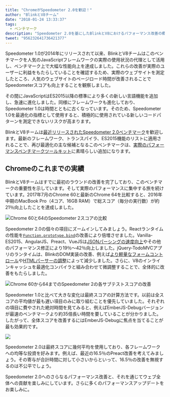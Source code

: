 ```yaml
---
title: "ChromeがSpeedometer 2.0を歓迎！"
author: "BlinkとV8チーム"
date: "2018-01-24 13:33:37"
tags: 
  - ベンチマーク
description: "Speedometer 2.0を基にしたBlinkとV8におけるパフォーマンス改善の概要。"
tweet: "956232641736421377"
---
```

Speedometer 1.0が2014年にリリースされて以来、BlinkとV8チームはこのベンチマークを人気のJavaScriptフレームワークの実際の使用状況の代理として活用し、ベンチマーク上で大幅な性能向上を達成しました。これらの改善が実際のユーザーに利益をもたらしていることを確認するため、実際のウェブサイトを測定したところ、人気のウェブサイトのページロード時間が改善されることでSpeedometerスコアも向上することを観察しました。

<!--truncate-->
その間にJavaScriptはES2015以降の標準により多くの新しい言語機能を追加し、急速に進化しました。同様にフレームワークも進化しており、Speedometer 1.0は時間とともに古くなっています。そのため、Speedometer 1.0を最適化の指標として使用すると、積極的に使用されている新しいコードパターンを測定できないリスクが高まります。

BlinkとV8チームは[最近リリースされたSpeedometer 2.0ベンチマーク](https://webkit.org/blog/8063/speedometer-2-0-a-benchmark-for-modern-web-app-responsiveness/)を歓迎します。最新のフレームワーク、トランスパイラ、ES2015機能のリストに適用されることで、再び最適化の主な候補となるこのベンチマークは、[実際のパフォーマンスベンチマークツールキット](/blog/real-world-performance)に素晴らしい追加になります。

## Chromeのこれまでの実績

BlinkとV8チームはすでに最初のラウンドの改善を完了しており、このベンチマークの重要性を示しています。そして実際のパフォーマンスに集中する旅を続けています。2017年7月のChrome 60と最新のChrome 64を比較すると、2016年中期のMacBook Pro（4コア、16GB RAM）で総スコア（毎分の実行数）が約21％向上したことを達成しました。

![Chrome 60と64のSpeedometer 2スコアの比較](/_img/speedometer-2/scores.png)

Speedometer 2.0の個々の項目にズームインしてみましょう。Reactランタイムの性能を[`Function.prototype.bind`](https://chromium.googlesource.com/v8/v8/+/808dc8cff3f6530a627ade106cbd814d16a10a18)の改善により倍増させました。Vanilla-ES2015、AngularJS、Preact、VueJSは[JSONパーシングの速度向上](https://chromium-review.googlesource.com/c/v8/v8/+/700494)やその他のパフォーマンス修正により19％〜42％向上しました。jQuery-TodoMVCアプリのランタイムは、BlinkのDOM実装の改善、例えば[より軽量なフォームコントロール](https://chromium.googlesource.com/chromium/src/+/f610be969095d0af8569924e7d7780b5a6a890cd)や[HTMLパーサーの調整](https://chromium.googlesource.com/chromium/src/+/6dd09a38aaae9c15adf5aad966f761f180bf1cef)によって減少しました。さらに、V8のインラインキャッシュを最適化コンパイラと組み合わせて微調整することで、全体的に改善をもたらしました。

![Chrome 60から64までのSpeedometer 2の各サブテストスコアの改善](/_img/speedometer-2/improvements.png)

Speedometer 1.0と比べて大きな変化は最終スコアの計算方法です。以前は全スコアの平均値が最も遅い項目のみに取り組むことを優先していました。それぞれの項目に費やされた絶対時間を見てみると、例えばEmberJS-Debugバージョンが最速のベンチマークより約35倍長い時間を要していることが分かりました。したがって、全体スコアを改善するにはEmberJS-Debugに焦点を当てることが最も効果的です。

![](/_img/speedometer-2/time.png)

Speedometer 2.0は最終スコアに幾何平均を使用しており、各フレームワークへの均等な投資を好みます。例えば、最近の16.5％のPreact改善を考えてみましょう。その寄与が合計時間に対して小さいからといって、16.5％の改善を無視するのは不公平でしょう。

Speedometer 2.0へのさらなるパフォーマンス改善と、それを通じてウェブ全体への貢献を楽しみにしています。さらに多くのパフォーマンスアップデートをお楽しみに。
